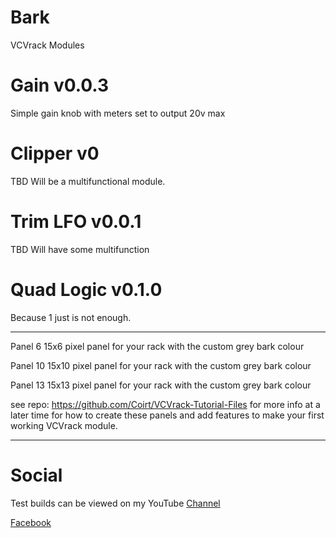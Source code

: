 # Bark
VCVrack Modules


# Gain v0.0.3
Simple gain knob with meters set to output 20v max

# Clipper v0
TBD Will be a multifunctional module.

# Trim LFO v0.0.1
TBD Will have some multifunction

# Quad Logic v0.1.0
Because 1 just is not enough.

---------
Panel 6
15x6 pixel panel for your rack with the custom grey bark colour

Panel 10
15x10 pixel panel for your rack with the custom grey bark colour

Panel 13
15x13 pixel panel for your rack with the custom grey bark colour

see repo: https://github.com/Coirt/VCVrack-Tutorial-Files for more info at a later time for 
how to create these panels and add features to make your first working VCVrack module.

---------
# Social
Test builds can be viewed on my YouTube [Channel](https://www.youtube.com/channel/UCgXuIsOMqlTLbuXRaUjBWuA/featured?view_as=subscriber)

[Facebook](https://www.facebook.com/phil.golden.5070)
